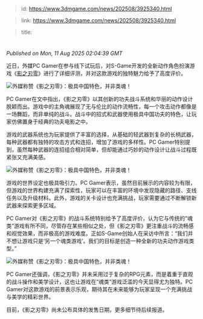 > id: https://www.3dmgame.com/news/202508/3925340.html

> link: https://www.3dmgame.com/news/202508/3925340.html

> title: 

# 
_Published on Mon, 11 Aug 2025 02:04:39 GMT_

近日，外媒PC Gamer在参与线下试玩后，对S-Game开发的全新动作角色扮演游戏《[影之刃零](https://www.3dmgame.com/games/phantomblade0/)》进行了详细评测，并对这款游戏的独特魅力给予了高度评价。

![外媒称赞《影之刃零》：极具中国特色，并非类魂！](https://img.3dmgame.com/uploads/images/news/20250811/1754877996_497403.jpg)

PC Gamer在文中指出，《影之刃零》以其创新的功夫战斗系统和华丽的动作设计脱颖而出。游戏中的主角魂展现了无与伦比的动作流畅性，每一个攻击动作都像是一场舞蹈，而非单纯的战斗。战斗中的招式和武器使用极具中国功夫的特色，让玩家仿佛置身于经典的功夫电影之中。

游戏的武器系统也为玩家提供了丰富的选择，从基础的轻武器到复杂的长柄武器，每种武器都有独特的攻击方式和连招，增加了游戏的多样性。PC Gamer特别提到，虽然每种武器的连招组合相对简单，但却能通过巧妙的动作设计让战斗过程既紧张又充满美感。

![外媒称赞《影之刃零》：极具中国特色，并非类魂！](https://img.3dmgame.com/uploads/images/news/20250811/1754878029_843724.webp)

游戏的世界设定也极具吸引力。PC Gamer表示，虽然目前展示的内容较为有限，但游戏的世界构建充满了探索性，玩家可以在丰富的环境中发现隐藏的路径、支线任务以及升级材料。此外，游戏的关卡设计也充满挑战，玩家需要通过不断解锁新武器来探索更多区域。

PC Gamer对《影之刃零》的战斗系统特别给予了高度评价，认为它与传统的“魂类”游戏有所不同，尽管存在某些相似之处，但《影之刃零》更注重战斗的流畅感和视觉效果，而非极高的游戏难度。正如S-Game创始人在采访中所言：“我们并不想让游戏只是‘另一个魂类游戏’。我们的目标是创造一种全新的功夫动作游戏类型。”

![外媒称赞《影之刃零》：极具中国特色，并非类魂！](https://img.3dmgame.com/uploads/images/news/20250811/1754878092_377594.jpeg)

PC Gamer还强调，《影之刃零》并未采用过于复杂的RPG元素，而是着重于直观的战斗操作和美学设计，这也让游戏在“魂类”游戏泛滥的今天显得尤为独特。PC Gamer对这款游戏的前景表示乐观，期待其在未来能够为玩家呈现一个充满挑战与美学的精彩世界。

目前，《影之刃零》尚未公布具体的发售日期，更多细节待后续报道。

